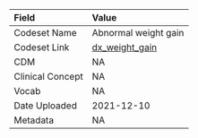 |Field            |Value                |
|:----------------|:--------------------|
|Codeset Name     |Abnormal weight gain |
|Codeset Link     |[dx_weight_gain](https://github.com/PEDSnet/Variable-Dictionary/blob/main/condition/dx_weight_gain.csv)|
|CDM              |NA                   |
|Clinical Concept |NA                   |
|Vocab            |NA                   |
|Date Uploaded    |2021-12-10           |
|Metadata         |NA                   |
